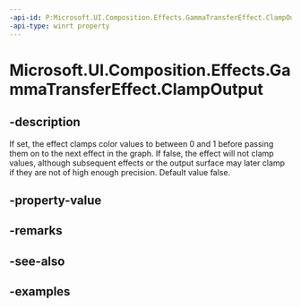 ```yaml
---
-api-id: P:Microsoft.UI.Composition.Effects.GammaTransferEffect.ClampOutput
-api-type: winrt property
---
```


<!-- Property syntax.
public bool ClampOutput { get;  set; }
-->

# Microsoft.UI.Composition.Effects.GammaTransferEffect.ClampOutput

## -description
If set, the effect clamps color values to between 0 and 1 before passing them on to the next effect in the graph. If false, the effect will not clamp values, although subsequent effects or the output surface may later clamp if they are not of high enough precision. Default value false.

## -property-value

## -remarks

## -see-also

## -examples

